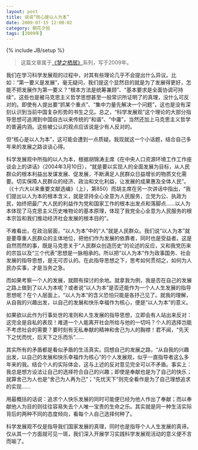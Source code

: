 ```yaml
---
layout: post
title: 说说“核心是以人为本”
date: 2009-07-15 12:00:02
category: 朝花夕拾
tags: [2009年]
---
```

{% include JB/setup %}

> 这篇文章属于[《梦之栖居》](/posts/where-the-dreams-reside/)系列，写于2009年。
	
<!--more-->

我们在学习科学发展观的过程中，对其有些理论几乎不会提出什么异议。比如：“第一要义是发展”，毫无疑问，我们提这个显然目的就是为了发展得更好，怎能不把发展作为第一要义？“根本方法是统筹兼顾”、“基本要求是全面协调可持续”，这些也是被马克思主义哲学思想甚至一般常识所证明了的真理，没什么可反对的。即使有人提出要“抓某个重点”、“集中力量先解决一个问题”，这也是没有深刻认识到当前中国复杂形势的书生之见。总之，“科学发展观”这个理论的大部分指导思想可追溯到中国自古以来传统的“和谐”、“中庸”，当然还加上马克思主义哲学的普遍内涵。这些被公认的观点应该说是少有人反对的。

但“核心是以人为本”，这可能会遭到一点质疑。我现就这一个小话题，结合自己多年来的发展之路谈谈心得。

科学发展观中所指的以人为本，根据胡锦涛主席《在中央人口资源环境工作工作座谈会上的讲话》（2004年3月10日），“就是要以实现人的全面发展为目标，从人民群众的根本利益出发谋发展、促发展，不断满足人民群众日益增长的物质文化需要。切实保障人民群众的经济、政治和文化利益，让发展的成果惠及全体人民”。（《十六大以来重要文献选编》（上），第850）而胡主席在另一次讲话中指出，“我们提出以人为本的根本含义，就是坚持全心全意为人民服务，立党为公、执政为民，始终把最广大人民的利益作为党和国家工作的根本出发点和落脚点……以人为本体现了马克思主义历史唯物论的基本原理，体现了我党全心全意为人民服务的根本宗旨和我们推动经济社会发展的根本目的”。

不难看出，在政治层面，“以人为本”中的“人”就是人民群众。我们说“以人为本”就是要尊重人民群众的主体地位，把他们作为发展的依靠者，同时也是受益者。这是自然而然的事，既是马克思关于“人民群众创造历史”的论述的反应，又和我党历来的宗旨以及“三个代表”思想是一脉相承的。所以把“以人为本”作为政事国务、社会发展的指导思想，是无可否认的。在此指导思想之下，思考如何贯彻之，如何为人民办实事，才是当务之急。

而如果考察一个人的发展，就颇有探讨的余地。就拿我为例，我是否在自己的发展之路上做到了以人为本呢？或者说“以人为本”是否还能作为一个人人生发展的指导思想呢？在个人层面上，“以人为本”的含义恐怕只能是各抒己见了。就我的理解，从自我的兴趣出发，以自己的发展和快乐幸福作为核心，便是“以人为本”的意义。

如果欲以此作为行事处世的准则和人生发展的指导思想，立即会有人站出来反对：这完全是自私的表现！难道一个人能离开社会所给与他的一切吗？个人的选择岂能不考虑社会的需要？要时刻有无私奉献的精神和舍己为人的胸襟！君不闻，“先天下之忧而忧，后天下之乐而乐”……

其实所有的矛盾都是看似矛盾的生活真实。回想自己的发展之路，“从自我的兴趣出发，以自己的发展和快乐幸福作为核心”的个人发展观，似乎一直指导者这么多年来的我。结合个人的实际体会，这与上述的反对意见完全可以不矛盾。事实上：我总是想方设法让自己的选择符合自己的兴趣；即使是奉献也是为了自己的快乐；就算舍己为人也是“舍己为人再为己”；“先忧天下”则完全看作是为了自己理想追求的实现……

用最概括的话说：追求个人快乐发展的同时可能便已经为他人作出了奉献；而以奉献他人为目的则往往容易失去个人唯一宝贵的生命之乐。其实就是同一种生活实际背后的两种不同的态度倾向，看每个人自己选择何种了。

科学发展观不仅是指导我们国家发展的真理，同时也是指导个人人生发展的真谛。仅从其一个方面就可见一斑，我们深入开展学习实践科学发展观活动的意义便不言而喻了。